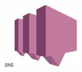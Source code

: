 
SNS
<img src="https://github.com/vaibhavkapase1302/AWS-Services/blob/main/SNS/AWS%20SNS%20Logo.png" width="200" height="200" alt="AWS SNS Logo">

